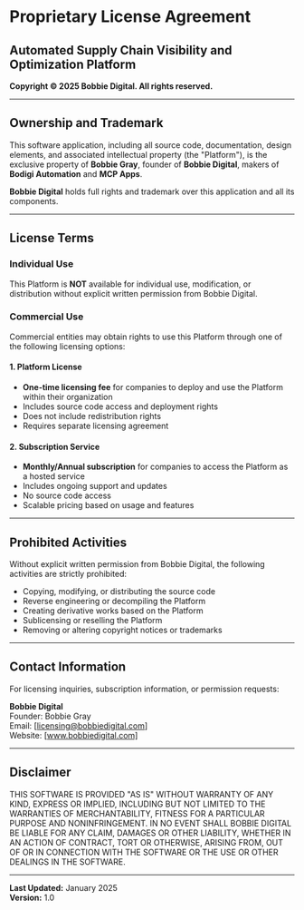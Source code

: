# Proprietary License Agreement

## Automated Supply Chain Visibility and Optimization Platform

**Copyright © 2025 Bobbie Digital. All rights reserved.**

---

## Ownership and Trademark

This software application, including all source code, documentation, design elements, and associated intellectual property (the "Platform"), is the exclusive property of **Bobbie Gray**, founder of **Bobbie Digital**, makers of **Bodigi Automation** and **MCP Apps**.

**Bobbie Digital** holds full rights and trademark over this application and all its components.

---

## License Terms

### Individual Use
This Platform is **NOT** available for individual use, modification, or distribution without explicit written permission from Bobbie Digital.

### Commercial Use
Commercial entities may obtain rights to use this Platform through one of the following licensing options:

#### 1. Platform License
- **One-time licensing fee** for companies to deploy and use the Platform within their organization
- Includes source code access and deployment rights
- Does not include redistribution rights
- Requires separate licensing agreement

#### 2. Subscription Service
- **Monthly/Annual subscription** for companies to access the Platform as a hosted service
- Includes ongoing support and updates
- No source code access
- Scalable pricing based on usage and features

---

## Prohibited Activities

Without explicit written permission from Bobbie Digital, the following activities are strictly prohibited:

- Copying, modifying, or distributing the source code
- Reverse engineering or decompiling the Platform
- Creating derivative works based on the Platform
- Sublicensing or reselling the Platform
- Removing or altering copyright notices or trademarks

---

## Contact Information

For licensing inquiries, subscription information, or permission requests:

**Bobbie Digital**  
Founder: Bobbie Gray  
Email: [licensing@bobbiedigital.com]  
Website: [www.bobbiedigital.com]  

---

## Disclaimer

THIS SOFTWARE IS PROVIDED "AS IS" WITHOUT WARRANTY OF ANY KIND, EXPRESS OR IMPLIED, INCLUDING BUT NOT LIMITED TO THE WARRANTIES OF MERCHANTABILITY, FITNESS FOR A PARTICULAR PURPOSE AND NONINFRINGEMENT. IN NO EVENT SHALL BOBBIE DIGITAL BE LIABLE FOR ANY CLAIM, DAMAGES OR OTHER LIABILITY, WHETHER IN AN ACTION OF CONTRACT, TORT OR OTHERWISE, ARISING FROM, OUT OF OR IN CONNECTION WITH THE SOFTWARE OR THE USE OR OTHER DEALINGS IN THE SOFTWARE.

---

**Last Updated:** January 2025  
**Version:** 1.0